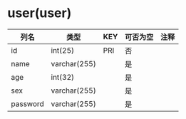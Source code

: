 # user(user)
| 列名   | 类型   | KEY  | 可否为空 | 注释   |
| ---- | ---- | ---- | ---- | ---- |
|id|int(25)|PRI|否||
|name|varchar(255)||是||
|age|int(32)||是||
|sex|varchar(255)||是||
|password|varchar(255)||是||
